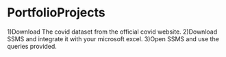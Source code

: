 # PortfolioProjects

1)Download The covid dataset from the official covid website.
2)Download SSMS and integrate it with your microsoft excel.
3)Open SSMS and use the queries provided.
